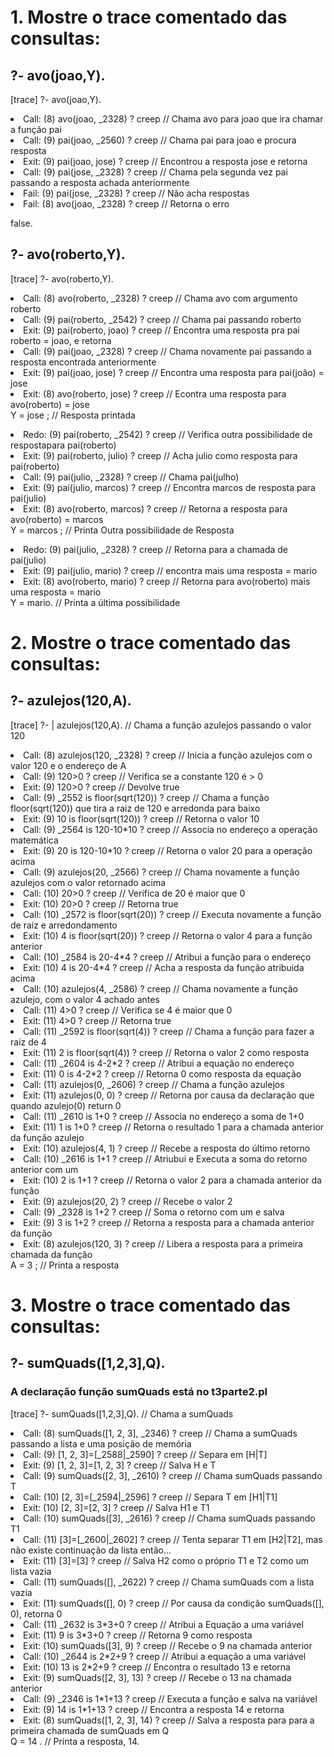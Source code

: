 <h1>1. Mostre o trace comentado das consultas:</h1>
   <h2>?- avo(joao,Y).</h2>

<p>[trace]  ?- avo(joao,Y).</p>
   <li>Call: (8) avo(joao, _2328) ? creep   // Chama avo para joao que ira chamar a função pai</li>
   <li>Call: (9) pai(joao, _2560) ? creep   // Chama pai para joao e procura resposta</li>
   <li>Exit: (9) pai(joao, jose) ? creep    // Encontrou a resposta jose e retorna</li>
   <li>Call: (9) pai(jose, _2328) ? creep   // Chama pela segunda vez pai passando a resposta achada anteriormente</li>
   <li>Fail: (9) pai(jose, _2328) ? creep   // Não acha respostas</li>
   <li>Fail: (8) avo(joao, _2328) ? creep   // Retorna o erro</li>
<p>false.</p>


   <h2>?- avo(roberto,Y).</h2>

<p>[trace]  ?- avo(roberto,Y).</p>
   <li>Call: (8) avo(roberto, _2328) ? creep    // Chama avo com argumento roberto</li>
   <li>Call: (9) pai(roberto, _2542) ? creep    // Chama pai passando roberto</li>
   <li>Exit: (9) pai(roberto, joao) ? creep     // Encontra uma resposta pra pai roberto = joao, e retorna</li>
   <li>Call: (9) pai(joao, _2328) ? creep       // Chama novamente pai passando a resposta encontrada anteriormente</li>
   <li>Exit: (9) pai(joao, jose) ? creep        // Encontra uma resposta para pai(joão) = jose</li>
   <li>Exit: (8) avo(roberto, jose) ? creep     // Econtra uma resposta para avo(roberto) = jose</li>
Y = jose ;                                  // Resposta printada</p>
   <li>Redo: (9) pai(roberto, _2542) ? creep    // Verifica outra possibilidade de respostapara pai(roberto)</li>
   <li>Exit: (9) pai(roberto, julio) ? creep    // Acha julio como resposta para pai(roberto)</li>
   <li>Call: (9) pai(julio, _2328) ? creep      // Chama pai(julho)</li>
   <li>Exit: (9) pai(julio, marcos) ? creep     // Encontra marcos de resposta para pai(julio)</li>
   <li>Exit: (8) avo(roberto, marcos) ? creep   // Retorna a resposta para avo(roberto) = marcos</li>
Y = marcos ;                                // Printa Outra possibilidade de Resposta</p>
   <li>Redo: (9) pai(julio, _2328) ? creep      // Retorna para a chamada de pai(julio)</li>
   <li>Exit: (9) pai(julio, mario) ? creep      // encontra mais uma resposta = mario</li>
   <li>Exit: (8) avo(roberto, mario) ? creep    // Retorna para avo(roberto) mais uma resposta = mario</li>
Y = mario.                                  // Printa a última possibilidade</p>


<h1> 2. Mostre o trace comentado das consultas: </h1>
   <h2>?- azulejos(120,A).</h2>

<p>[trace]  ?- |    azulejos(120,A).              // Chama a função azulejos passando o valor 120</p>
   <li>Call: (8) azulejos(120, _2328) ? creep      // Inicia a função azulejos com o valor 120 e o endereço de A</li>
   <li>Call: (9) 120>0 ? creep                     // Verifica se a constante 120 é > 0</li>
   <li>Exit: (9) 120>0 ? creep                     // Devolve true</li>
   <li>Call: (9) _2552 is floor(sqrt(120)) ? creep // Chama a função floor(sqrt(120)) que tira a raiz de 120 e arredonda para baixo</li>
   <li>Exit: (9) 10 is floor(sqrt(120)) ? creep    // Retorna o valor 10</li>
   <li>Call: (9) _2564 is 120-10*10 ? creep        // Associa no endereço a operação matemática</li>
   <li>Exit: (9) 20 is 120-10*10 ? creep           // Retorna o valor 20 para a operação acima</li>
   <li>Call: (9) azulejos(20, _2566) ? creep       // Chama novamente a função azulejos com o valor retornado acima</li>
   <li>Call: (10) 20>0 ? creep                     // Verifica de 20 é maior que 0</li>
   <li>Exit: (10) 20>0 ? creep                     // Retorna true</li>
   <li>Call: (10) _2572 is floor(sqrt(20)) ? creep // Executa novamente a função de raíz e arredondamento</li>
   <li>Exit: (10) 4 is floor(sqrt(20)) ? creep     // Retorna o valor 4 para a função anterior</li>
   <li>Call: (10) _2584 is 20-4*4 ? creep          // Atribui a função para o endereço</li>
   <li>Exit: (10) 4 is 20-4*4 ? creep              // Acha a resposta da função atribuida acima</li>
   <li>Call: (10) azulejos(4, _2586) ? creep       // Chama novamente a função azulejo, com o valor 4 achado antes</li>
   <li>Call: (11) 4>0 ? creep                      // Verifica se 4 é maior que 0</li>
   <li>Exit: (11) 4>0 ? creep                      // Retorna true</li>
   <li>Call: (11) _2592 is floor(sqrt(4)) ? creep  // Chama a função para fazer a raiz de 4</li>
   <li>Exit: (11) 2 is floor(sqrt(4)) ? creep      // Retorna o valor 2 como resposta</li>
   <li>Call: (11) _2604 is 4-2*2 ? creep           // Atribui a equação no endereço</li>
   <li>Exit: (11) 0 is 4-2*2 ? creep               // Retorna 0 como resposta da equação</li>
   <li>Call: (11) azulejos(0, _2606) ? creep       // Chama a função azulejos</li>
   <li>Exit: (11) azulejos(0, 0) ? creep           // Retorna por causa da declaração que quando azulejo(0) return 0</li>
   <li>Call: (11) _2610 is 1+0 ? creep             // Associa no endereço a soma de 1+0</li>
   <li>Exit: (11) 1 is 1+0 ? creep                 // Retorna o resultado 1 para a chamada anterior da função azulejo</li>
   <li>Exit: (10) azulejos(4, 1) ? creep           // Recebe a resposta do último retorno</li>
   <li>Call: (10) _2616 is 1+1 ? creep             // Atriubui e Executa a soma do retorno anterior com um</li>
   <li>Exit: (10) 2 is 1+1 ? creep                 // Retorna o valor 2 para a chamada anterior da função</li>
   <li>Exit: (9) azulejos(20, 2) ? creep           // Recebe o valor 2</li>
   <li>Call: (9) _2328 is 1+2 ? creep              // Soma o retorno com um e salva</li>
   <li>Exit: (9) 3 is 1+2 ? creep                  // Retorna a resposta para a chamada anterior da função</li>
   <li>Exit: (8) azulejos(120, 3) ? creep          // Libera a resposta para a primeira chamada da função</li>
A = 3 ;                                        // Printa a resposta</p>


<h1> 3. Mostre o trace comentado das consultas: </h1>

   <h2>?- sumQuads([1,2,3],Q).</h2>
   <h3>A declaração função sumQuads está no t3parte2.pl</h3>
   
<p>[trace]  ?- sumQuads([1,2,3],Q).                 // Chama a sumQuads</p>
   <li>Call: (8) sumQuads([1, 2, 3], _2346) ? creep  // Chama a sumQuads passando a lista e uma posição de memória</li>
   <li>Call: (9) [1, 2, 3]=[_2588|_2590] ? creep     // Separa em [H|T]</li>
   <li>Exit: (9) [1, 2, 3]=[1, 2, 3] ? creep         // Salva H e T</li>
   <li>Call: (9) sumQuads([2, 3], _2610) ? creep     // Chama sumQuads passando T</li>
   <li>Call: (10) [2, 3]=[_2594|_2596] ? creep       // Separa T em [H1|T1]</li>
   <li>Exit: (10) [2, 3]=[2, 3] ? creep              // Salva H1 e T1</li>
   <li>Call: (10) sumQuads([3], _2616) ? creep       // Chama sumQuads passando T1</li>
   <li>Call: (11) [3]=[_2600|_2602] ? creep          // Tenta separar T1 em [H2|T2], mas não existe continuação da lista então...</li>
   <li>Exit: (11) [3]=[3] ? creep                    // Salva H2 como o próprio T1 e T2 como um lista vazia</li>
   <li>Call: (11) sumQuads([], _2622) ? creep        // Chama sumQuads com a lista vazia</li>
   <li>Exit: (11) sumQuads([], 0) ? creep            // Por causa da condição sumQuads([], 0), retorna 0</li>
   <li>Call: (11) _2632 is 3*3+0 ? creep             // Atribui a Equação a uma variável</li>
   <li>Exit: (11) 9 is 3*3+0 ? creep                 // Retorna 9 como resposta</li>
   <li>Exit: (10) sumQuads([3], 9) ? creep           // Recebe o 9 na chamada anterior</li>
   <li>Call: (10) _2644 is 2*2+9 ? creep             // Atribui a equação a uma variável</li>
   <li>Exit: (10) 13 is 2*2+9 ? creep                // Encontra o resultado 13 e retorna</li>
   <li>Exit: (9) sumQuads([2, 3], 13) ? creep        // Recebe o 13 na chamada anterior</li>
   <li>Call: (9) _2346 is 1*1+13 ? creep             // Executa a função e salva na variável</li>
   <li>Exit: (9) 14 is 1*1+13 ? creep                // Encontra a resposta 14 e retorna</li>
   <li>Exit: (8) sumQuads([1, 2, 3], 14) ? creep     // Salva a resposta para para a primeira chamada de sumQuads em Q</li>
Q = 14 .                                         // Printa a resposta, 14.</p>

